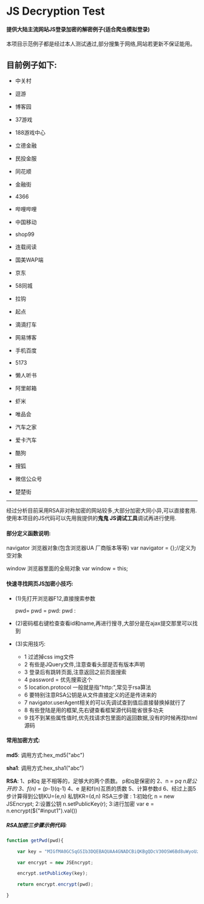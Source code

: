 # JS Decryption Test

#### 提供大陆主流网站JS登录加密的解密例子(适合爬虫模拟登录)

本项目示范例子都是经过本人测试通过,部分搜集于网络,网站若更新不保证能用。

## 目前例子如下:

- 中关村

- 逗游

- 博客园

- 37游戏

- 188游戏中心

- 立德金融

- 民投金服

- 同花顺

- 金融街

- 4366

- 哔哩哔哩

- 中国移动

- shop99

- 连载阅读

- 国美WAP端

- 京东

- 58同城

- 拉钩

- 起点

- 滴滴打车

- 网易博客

- 手机百度

- 5173

- 懒人听书

- 阿里邮箱

- 虾米

- 唯品会

- 汽车之家

- 爱卡汽车

- 酷狗

- 搜狐

- 微信公众号

- 楚楚街

------

经过分析目前采用RSA非对称加密的网站较多,大部分加密大同小异,可以直接套用.使用本项目的JS代码可以先用我提供的**鬼鬼 JS调试工具**调试再进行使用.



#### 部分定义函数说明:


navigator 浏览器对象(包含浏览器UA 厂商版本等等)
	var navigator = {};//定义为空对象

window 浏览器里面的全局对象
	var window = this;

#### 快速寻找网页JS加密小技巧:


- (1)先打开浏览器F12,直接搜索参数

  pwd=
  pwd =
  pwd:
  pwd :

- (2)密码框右键检查查看id和name,再进行搜寻,大部分是在ajax提交那里可以找到

- (3)实用技巧:

  - 1 过滤掉css img文件
  - 2 有些是JQuery文件,注意查看头部是否有版本声明
  - 3 登录后有跳转页面,注意返回之前页面搜索
  - 4 password = 优先搜索这个
  - 5 location.protocol 一般就是指"http:",常见于rsa算法
  - 6 要特别注意RSA公钥是从文件直接定义的还是传进来的
  - 7 navigator.userAgent相关的可以先调试查到值后直接替换掉就行了
  - 8 有些登陆是用的框架,先右键查看框架源代码能省很多功夫
  - 9 找不到某些属性值时,优先找请求包里面的返回数据,没有的时候再找html源码

#### 常用加密方式:

**md5**:
调用方式:hex_md5("abc")

**sha1**:
调用方式:hex_sha1("abc") 

**RSA**:
 1、p和q 是不相等的，足够大的两个质数。 p和q是保密的
 2、n = p*q n是公开的
 3、f(n) = (p-1)*(q-1)
 4、e 是和f(n)互质的质数
 5、计算参数d 
 6、经过上面5步计算得到公钥KU=(e,n) 私钥KR=(d,n)
RSA三步骤 :
	1:初始化 n = new JSEncrypt;
	2:设置公钥	n.setPublicKey(r);
	3:进行加密	var e = n.encrypt($("#input1").val())

##### RSA加密三步骤示例代码:		

```javascript
function getPwd(pwd){

	var key = "MIGfMA0GCSqGSIb3DQEBAQUAA4GNADCBiQKBgQDcV30OSW6Bd8uWyoUzajb7Rwe7NH9J8czQZSgGv9LBk0QZevURdhbME0GbCHS79mOP3+/KgvYZR5NakGd/ZGcagxhoCCY6sDYKA5iTQaXCbg5dhpfviWnj3ck0iGIVCf26QaquJttWsHEU3C0lwkJzGDTC0QjPnV4HwgDd70BcuwIDAQAB";

	var encrypt = new JSEncrypt;

    encrypt.setPublicKey(key);

    return encrypt.encrypt(pwd);

}
```
